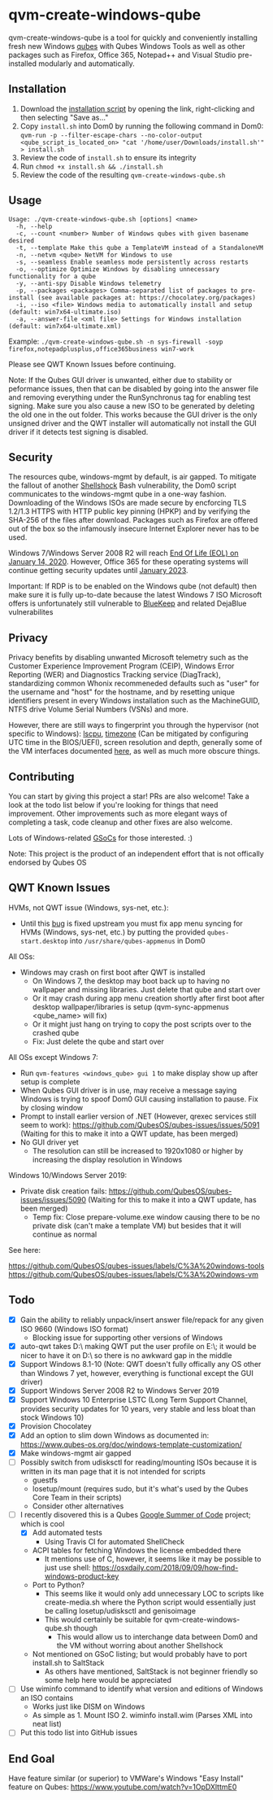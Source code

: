 # qvm-create-windows-qube

qvm-create-windows-qube is a tool for quickly and conveniently installing fresh new Windows [qubes](https://www.qubes-os.org) with Qubes Windows Tools as well as other packages such as Firefox, Office 365, Notepad++ and Visual Studio pre-installed modularly and automatically.

## Installation

1. Download the [installation script](https://raw.githubusercontent.com/elliotkillick/qvm-create-windows-qube/master/install.sh) by opening the link, right-clicking and then selecting "Save as..."
2. Copy `install.sh` into Dom0 by running the following command in Dom0: `qvm-run -p --filter-escape-chars --no-color-output <qube_script_is_located_on> "cat '/home/user/Downloads/install.sh'" > install.sh`
3. Review the code of `install.sh` to ensure its integrity
4. Run `chmod +x install.sh && ./install.sh`
5. Review the code of the resulting `qvm-create-windows-qube.sh`

## Usage

```
Usage: ./qvm-create-windows-qube.sh [options] <name>
  -h, --help
  -c, --count <number> Number of Windows qubes with given basename desired
  -t, --template Make this qube a TemplateVM instead of a StandaloneVM
  -n, --netvm <qube> NetVM for Windows to use
  -s, --seamless Enable seamless mode persistently across restarts
  -o, --optimize Optimize Windows by disabling unnecessary functionality for a qube
  -y, --anti-spy Disable Windows telemetry
  -p, --packages <packages> Comma-separated list of packages to pre-install (see available packages at: https://chocolatey.org/packages)
  -i, --iso <file> Windows media to automatically install and setup (default: win7x64-ultimate.iso)
  -a, --answer-file <xml file> Settings for Windows installation (default: win7x64-ultimate.xml)
```

Example: `./qvm-create-windows-qube.sh -n sys-firewall -soyp firefox,notepadplusplus,office365business win7-work`

Please see QWT Known Issues before continuing.

Note: If the Qubes GUI driver is unwanted, either due to stability or peformance issues, then that can be disabled by going into the answer file and removing everything under the RunSynchronus tag for enabling test signing. Make sure you also cause a new ISO to be generated by deleting the old one in the out folder. This works because the GUI driver is the only unsigned driver and the QWT installer will automatically not install the GUI driver if it detects test signing is disabled.

## Security

The resources qube, windows-mgmt by default, is air gapped. To mitigate the fallout of another [Shellshock](https://en.wikipedia.org/wiki/Shellshock_(software_bug)) Bash vulnerability, the Dom0 script communicates to the windows-mgmt qube in a one-way fashion. Downloading of the Windows ISOs are made secure by encforcing TLS 1.2/1.3 HTTPS with HTTP public key pinning (HPKP) and by verifying the SHA-256 of the files after download. Packages such as Firefox are offered out of the box so the infamously insecure Internet Explorer never has to be used.

Windows 7/Windows Server 2008 R2 will reach [End Of Life (EOL) on January 14, 2020](https://support.microsoft.com/en-us/help/4057281/windows-7-support-will-end-on-january-14-2020). However, Office 365 for these operating systems will continue getting security updates until [January 2023](https://support.office.com/en-us/article/windows-7-end-of-support-and-office-78f20fab-b57b-44d7-8368-06a8493f3cb9).

Important: If RDP is to be enabled on the Windows qube (not default) then make sure it is fully up-to-date because the latest Windows 7 ISO Microsoft offers is unfortunately still vulnerable to [BlueKeep](https://en.wikipedia.org/wiki/BlueKeep) and related DejaBlue vulnerabilites

## Privacy

Privacy benefits by disabling unwanted Microsoft telemetry such as the Customer Experience Improvement Program (CEIP), Windows Error Reporting (WER) and Diagnostics Tracking service (DiagTrack), standardizing common Whonix recommeneded defaults such as "user" for the username and "host" for the hostname, and by resetting unique identifiers present in every Windows installation such as the MachineGUID, NTFS drive Volume Serial Numbers (VSNs) and more.

However, there are still ways to fingerprint you through the hypervisor (not specific to Windows): [lscpu](https://github.com/QubesOS/qubes-issues/issues/1142), [timezone](https://github.com/QubesOS/qubes-issues/issues/4429) (Can be mitigated by configuring UTC time in the BIOS/UEFI), screen resolution and depth, generally some of the VM interfaces documented [here](https://www.qubes-os.org/doc/vm-interface), as well as much more obscure things.

## Contributing

You can start by giving this project a star! PRs are also welcome! Take a look at the todo list below if you're looking for things that need improvement. Other improvements such as more elegant ways of completing a task, code cleanup and other fixes are also welcome.

Lots of Windows-related [GSoCs](https://www.qubes-os.org/gsoc) for those interested. :)

Note: This project is the product of an independent effort that is not offically endorsed by Qubes OS

## QWT Known Issues

HVMs, not QWT issue (Windows, sys-net, etc.):
- Until this [bug](https://github.com/QubesOS/qubes-issues/issues/4684) is fixed upstream you must fix app menu syncing for HVMs (Windows, sys-net, etc.) by putting the provided `qubes-start.desktop` into `/usr/share/qubes-appmenus` in Dom0

All OSs:
- Windows may crash on first boot after QWT is installed
    - On Windows 7, the desktop may boot back up to having no wallpaper and missing libraries. Just delete that qube and start over
    - Or it may crash during app menu creation shortly after first boot after desktop wallpaper/libraries is setup (qvm-sync-appmenus <qube_name> will fix)
    - Or it might just hang on trying to copy the post scripts over to the crashed qube
    - Fix: Just delete the qube and start over

All OSs except Windows 7:
- Run `qvm-features <windows_qube> gui 1` to make display show up after setup is complete
- When Qubes GUI driver is in use, may receive a message saying Windows is trying to spoof Dom0 GUI causing installation to pause. Fix by closing window
- Prompt to install earlier version of .NET (However, qrexec services still seem to work): https://github.com/QubesOS/qubes-issues/issues/5091 (Waiting for this to make it into a QWT update, has been merged)
- No GUI driver yet
    - The resolution can still be increased to 1920x1080 or higher by increasing the display resolution in Windows

Windows 10/Windows Server 2019:
- Private disk creation fails: https://github.com/QubesOS/qubes-issues/issues/5090 (Waiting for this to make it into a QWT update, has been merged)
    - Temp fix: Close prepare-volume.exe window causing there to be no private disk (can't make a template VM) but besides that it will continue as normal

See here:

https://github.com/QubesOS/qubes-issues/labels/C%3A%20windows-tools
https://github.com/QubesOS/qubes-issues/labels/C%3A%20windows-vm

## Todo

- [x] Gain the ability to reliably unpack/insert answer file/repack for any given ISO 9660 (Windows ISO format)
    - Blocking issue for supporting other versions of Windows
- [x] auto-qwt takes D:\\ making QWT put the user profile on E:\\; it would be nicer to have it on D:\\ so there is no awkward gap in the middle
- [x] Support Windows 8.1-10 (Note: QWT doesn't fully offically any OS other than Windows 7 yet, however, everything is functional except the GUI driver)
- [x] Support Windows Server 2008 R2 to Windows Server 2019
- [x] Support Windows 10 Enterprise LSTC (Long Term Support Channel, provides security updates for 10 years, very stable and less bloat than stock Windows 10)
- [x] Provision Chocolatey
- [x] Add an option to slim down Windows as documented in: https://www.qubes-os.org/doc/windows-template-customization/
- [x] Make windows-mgmt air gapped
- [ ] Possibly switch from udisksctl for reading/mounting ISOs because it is written in its man page that it is not intended for scripts
    - guestfs
    - losetup/mount (requires sudo, but it's what's used by the Qubes Core Team in their scripts)
    - Consider other alternatives
- [ ] I recently disovered this is a Qubes [Google Summer of Code](https://www.qubes-os.org/gsoc) project; which is cool
    - [x] Add automated tests
        - Using Travis CI for automated ShellCheck
    - ACPI tables for fetching Windows the license embedded there
        - It mentions use of C, however, it seems like it may be possible to just use shell: https://osxdaily.com/2018/09/09/how-find-windows-product-key
    - Port to Python?
        - This seems like it would only add unnecessary LOC to scripts like create-media.sh where the Python script would essentially just be calling losetup/udisksctl and genisoimage
        - This would certainly be suitable for qvm-create-windows-qube.sh though
            - This would allow us to interchange data between Dom0 and the VM without worring about another Shellshock
    - Not mentioned on GSoC listing; but would probably have to port install.sh to SaltStack
        - As others have mentioned, SaltStack is not beginner friendly so some help here would be appreciated
- [ ] Use wiminfo command to identify what version and editions of Windows an ISO contains
    - Works just like DISM on Windows
    - As simple as 1. Mount ISO 2. wiminfo install.wim (Parses XML into neat list)
- [ ] Put this todo list into GitHub issues

## End Goal

Have feature similar (or superior) to VMWare's Windows "Easy Install" feature on Qubes: https://www.youtube.com/watch?v=1OpDXlttmE0
